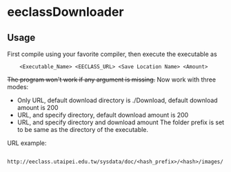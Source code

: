 # eeclassDownloader
 
## Usage
First compile using your favorite compiler, then execute the executable as
```
    <Executable_Name> <EECLASS_URL> <Save Location Name> <Amount>
```

~~The program won't work if any argument is missing.~~
Now work with three modes:
- Only URL, default download directory is ./Download, default download amount is 200
- URL, and specify directory, default download amount is 200
- URL, and specify directory and download amount 
The folder prefix is set to be same as the directory of the executable.

URL example:
```
    http://eeclass.utaipei.edu.tw/sysdata/doc/<hash_prefix>/<hash>/images/
```

